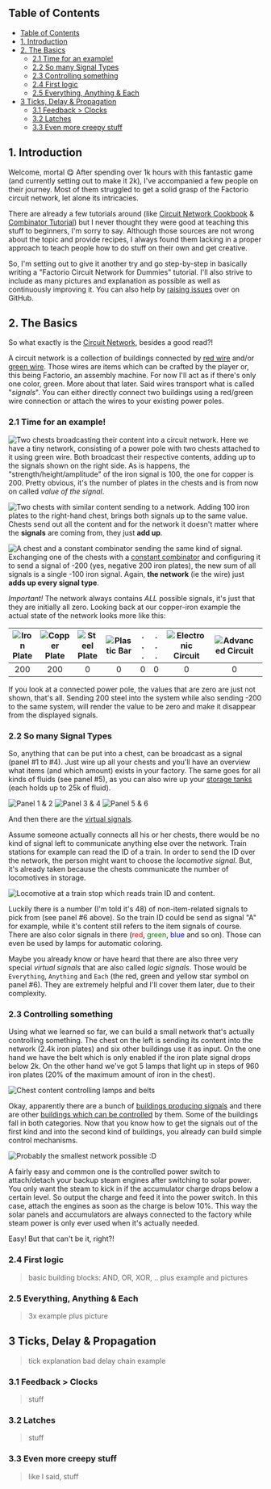 ## Table of Contents

- [Table of Contents](#table-of-contents)
- [1. Introduction](#1-introduction)
- [2. The Basics](#2-the-basics)
  - [2.1 Time for an example!](#21-time-for-an-example)
  - [2.2 So many Signal Types](#22-so-many-signal-types)
  - [2.3 Controlling something](#23-controlling-something)
  - [2.4 First logic](#24-first-logic)
  - [2.5 Everything, Anything & Each](#25-everything-anything--each)
- [3 Ticks, Delay & Propagation](#3-ticks-delay--propagation)
  - [3.1 Feedback > Clocks](#31-feedback--clocks)
  - [3.2 Latches](#32-latches)
  - [3.3 Even more creepy stuff](#33-even-more-creepy-stuff)

## 1. Introduction

Welcome, mortal :yum: After spending over 1k hours with this fantastic game (and currently setting out to make it 2k), I've accompanied a few people on their journey. Most of them struggled to get a solid grasp of the Factorio circuit network, let alone its intricacies.

There are already a few tutorials around (like [Circuit Network Cookbook](https://wiki.factorio.com/Tutorial:Circuit_network_cookbook) & [Combinator Tutorial](https://wiki.factorio.com/Tutorial:Combinator_tutorial)) but I never thought they were good at teaching this stuff to beginners, I'm sorry to say. Although those sources are not wrong about the topic and provide recipes, I always found them lacking in a proper approach to teach people how to do stuff on their own and get creative.

So, I'm setting out to give it another try and go step-by-step in basically writing a "Factorio Circuit Network for Dummies" tutorial. I'll also strive to include as many pictures and explanation as possible as well as continuously improving it. You can also help by [raising issues](https://github.com/Some-Yes-Man/FactorioNetwork/issues) over on GitHub.

## 2. The Basics

So what exactly is the [Circuit Network](https://wiki.factorio.com/Circuit_network), besides a good read?!

A circuit network is a collection of buildings connected by [red wire](https://wiki.factorio.com/Red_wire) and/or [green wire](https://wiki.factorio.com/Green_wire). Those wires are items which can be crafted by the player or, this being Factorio, an assembly machine. For now I'll act as if there's only one color, green. More about that later. Said wires transport what is called "*signals*". You can either directly connect two buildings using a red/green wire connection or attach the wires to your existing power poles.

### 2.1 Time for an example!

![Two chests broadcasting their content into a circuit network.](images/Basics_Signals1.png)
Here we have a tiny network, consisting of a power pole with two chests attached to it using green wire. Both broadcast their respective contents, adding up to the signals shown on the right side.
As is happens, the "strength/height/amplitude" of the iron signal is 100, the one for copper is 200. Pretty obvious, it's the number of plates in the chests and is from now on called *value of the signal*.

![Two chests with similar content sending to a network.](images/Basics_Signals2.png)
Adding 100 iron plates to the right-hand chest, brings both signals up to the same value. Chests send out all the content and for the network it doesn't matter where the **signals** are coming from, they just **add up**.

![A chest and a constant combinator sending the same kind of signal.](images/Basics_Signals3.png)
Exchanging one of the chests with a [constant combinator](https://wiki.factorio.com/Constant_combinator) and configuring it to send a signal of -200 (yes, negative 200 iron plates), the new sum of all signals is a single -100 iron signal. Again, **the network** (ie the wire) just **adds up every signal type**.

*Important!* The network always contains *ALL* possible signals, it's just that they are initially all zero. Looking back at our copper-iron example the actual state of the network looks more like this:

![Iron Plate](https://wiki.factorio.com/images/Iron_plate.png) | ![Copper Plate](https://wiki.factorio.com/images/Copper_plate.png) | ![Steel Plate](https://wiki.factorio.com/images/Steel_plate.png) | ![Plastic Bar](https://wiki.factorio.com/images/Plastic_bar.png) | . . . | . . . | ![Electronic Circuit](https://wiki.factorio.com/images/Electronic_circuit.png) | ![Advanced Circuit](https://wiki.factorio.com/images/Advanced_circuit.png) | . . . | . . . | `A` | `B` | `C` | . . .
:---: | :---: | :---: | :---: | :---: | :---: | :---: | :---: | :---: | :---: | :---: | :---: | :---: | :---:
200 | 200 | 0 | 0 | 0 | 0 | 0 | 0 | 0 | 0 | 0 | 0 | 0 | 0

If you look at a connected power pole, the values that are zero are just not shown, that's all. Sending 200 steel into the system while also sending -200 to the same system, will render the value to be zero and make it disappear from the displayed signals.

### 2.2 So many Signal Types

So, anything that can be put into a chest, can be broadcast as a signal (panel #1 to #4). Just wire up all your chests and you'll have an overview what items (and which amount) exists in your factory. The same goes for all kinds of fluids (see panel #5), as you can also wire up your [storage tanks](https://wiki.factorio.com/Storage_tank) (each holds up to 25k of fluid).

![Panel 1 & 2](images/Basics_LogisticAndProductionSignals.png) ![Panel 3 & 4](images/Basics_IntermediateAndCombatSignals.png) ![Panel 5 & 6](images/Basics_FluidAndVirtualSignals.png)

And then there are the [virtual signals](https://wiki.factorio.com/Circuit_network#Virtual_signals).

Assume someone actually connects all his or her chests, there would be no kind of signal left to communicate anything else over the network. Train stations for example can read the ID of a train. In order to send the ID over the network, the person might want to choose the *locomotive signal*. But, it's already taken because the chests communicate the number of locomotives in storage.

![Locomotive at a train stop which reads train ID and content.](images/Basics_VirtualSignals.png)

Luckily there is a number (I'm told it's 48) of non-item-related signals to pick from (see panel #6 above). So the train ID could be send as signal "A" for example, while it's content still refers to the item signals of course. There are also color signals in there (<span style="color:red">red</span>, <span style="color:green">green</span>, <span style="color:blue">blue</span> and so on). Those can even be used by lamps for automatic coloring.

Maybe you already know or have heard that there are also three very special *virtual signals* that are also called *logic signals*. Those would be `Everything`, `Anything` and `Each` (the red, green and yellow star symbol on panel #6). They are extremely helpful and I'll cover them later, due to their complexity.

### 2.3 Controlling something

Using what we learned so far, we can build a small network that's actually controlling something. The chest on the left is sending its content into the network (2.4k iron plates) and six other buildings use it as input. On the one hand we have the belt which is only enabled if the iron plate signal drops below 2k. On the other hand we've got 5 lamps that light up in steps of 960 iron plates (20% of the maximum amount of iron in the chest).

![Chest content controlling lamps and belts](images/Basics_Control1.png)

Okay, apparently there are a bunch of [buildings producing signals](SignalSources.md) and there are other [buildings which can be controlled](SignalSinks.md) by them. Some of the buildings fall in both categories. Now that you know how to get the signals out of the first kind and into the second kind of buildings, you already can build simple control mechanisms.

![Probably the smallest network possible :D](images/Basics_Control2.png)

A fairly easy and common one is the controlled power switch to attach/detach your backup steam engines after switching to solar power. You only want the steam to kick in if the accumulator charge drops below a certain level. So output the charge and feed it into the power switch. In this case, attach the engines as soon as the charge is below 10%. This way the solar panels and accumulators are always connected to the factory while steam power is only ever used when it's actually needed.

Easy! But that can't be it, right?!

### 2.4 First logic

> basic building blocks: AND, OR, XOR, ..
> plus example and pictures

### 2.5 Everything, Anything & Each

> 3x example plus picture

## 3 Ticks, Delay & Propagation

> tick explanation
> bad delay chain example

### 3.1 Feedback > Clocks

> stuff

### 3.2 Latches

> stuff

### 3.3 Even more creepy stuff

> like I said, stuff
